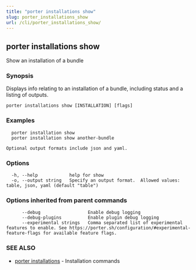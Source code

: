 ```yaml
---
title: "porter installations show"
slug: porter_installations_show
url: /cli/porter_installations_show/
---
```

## porter installations show

Show an installation of a bundle

### Synopsis

Displays info relating to an installation of a bundle, including status and a listing of outputs.

```
porter installations show [INSTALLATION] [flags]
```

### Examples

```
  porter installation show
  porter installation show another-bundle

Optional output formats include json and yaml.

```

### Options

```
  -h, --help            help for show
  -o, --output string   Specify an output format.  Allowed values: table, json, yaml (default "table")
```

### Options inherited from parent commands

```
      --debug                  Enable debug logging
      --debug-plugins          Enable plugin debug logging
      --experimental strings   Comma separated list of experimental features to enable. See https://porter.sh/configuration/#experimental-feature-flags for available feature flags.
```

### SEE ALSO

* [porter installations](/cli/porter_installations/)	 - Installation commands

